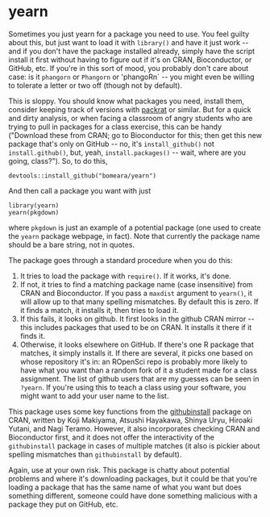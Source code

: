 # yearn

Sometimes you just yearn for a package you need to use. You feel guilty about this, but just want to load it with `library()` and have it just work -- and if you don't have the package installed already, simply have the script install it first without having to figure out if it's on CRAN, Bioconductor, or GitHub, etc. If you're in this sort of mood, you probably don't care about case: is it `phangorn` or `Phangorn` or 'phangoRn` -- you might even be willing to tolerate a letter or two off (though not by default).

This is sloppy. You should know what packages you need, install them, consider keeping track of versions with [packrat](https://rstudio.github.io/packrat/) or similar. But for a quick and dirty analysis, or when facing a classroom of angry students who are trying to pull in packages for a class exercise, this can be handy ("Download these from CRAN; go to Bioconductor for this; then get this new package that's only on GitHub -- no, it's `install_github()` not `install.github()`, but, yeah, `install.packages()` -- wait, where are you going, class?"). So, to do this,

```
devtools::install_github("bomeara/yearn")
```

And then call a package you want with just

```
library(yearn)
yearn(pkgdown)
```

where `pkgdown` is just an example of a potential package (one used to create the `yearn` package webpage, in fact). Note that currently the package name should be a bare string, not in quotes.

The package goes through a standard procedure when you do this:

1) It tries to load the package with `require()`. If it works, it's done.
2) If not, it tries to find a matching package name (case insensitive) from CRAN and Bioconductor. If you pass a `maxdist` argument to `yearn()`, it will allow up to that many spelling mismatches. By default this is zero. If it finds a match, it installs it, then tries to load it.
3) If this fails, it looks on github. It first looks in the github CRAN mirror -- this includes packages that used to be on CRAN. It installs it there if it finds it.
4) Otherwise, it looks elsewhere on GitHub. If there's one R package that matches, it simply installs it. If there are several, it picks one based on whose repository it's in: an ROpenSci repo is probably more likely to have what you want than a random fork of it a student made for a class assignment. The list of github users that are my guesses can be seen in `?yearn`. If you're using this to teach a class using your software, you might want to add your user name to the list.

This package uses some key functions from the [githubinstall](https://cran.r-project.org/web/packages/githubinstall/index.html) package on CRAN, written by Koji Makiyama, Atsushi Hayakawa, Shinya Uryu, Hiroaki Yutani, and Nagi Teramo. However, it also incorporates checking CRAN and Bioconductor first, and it does not offer the interactivity of the `githubinstall` package in cases of multiple matches (it also is pickier about spelling mismatches than `githubinstall` by default).

Again, use at your own risk. This package is chatty about potential problems and where it's downloading packages, but it could be that you're loading a package that has the same name of what you want but does something different, someone could have done something malicious with a package they put on GitHub, etc.
